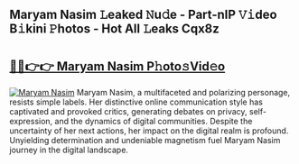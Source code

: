 ## Maryam Nasim 𝙻eaked 𝙽u𝚍e - Part-nIP 𝚅𝚒deo B𝚒kini 𝙿hotos - Hot All 𝙻eaks Cqx8z

# <h2><a href="http://ld35eq1.urlbe.top/?page=Maryam+Nasim">🔗🔗👉👉 Maryam Nasim P𝚑oto𝚜Vid𝚎o</a></h2>

[![Maryam Nasim](https://i.imgur.com/eBuTRDB.gif)](http://ld35eq1.urlbe.top/?page=Maryam+Nasim)
Maryam Nasim, a multifaceted and polarizing personage, resists simple labels. Her distinctive online communication style has captivated and provoked critics, generating debates on privacy, self-expression, and the dynamics of digital communities. Despite the uncertainty of her next actions, her impact on the digital realm is profound. Unyielding determination and undeniable magnetism fuel Maryam Nasim journey in the digital landscape.
